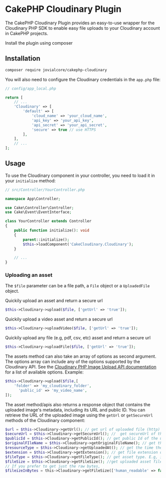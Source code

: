 # CakePHP Cloudinary Plugin

The CakePHP Cloudinary Plugin provides an easy-to-use wrapper for the Cloudinary PHP SDK to enable easy file uploads to your Cloudinary account in CakePHP projects.

Install the plugin using composer
## Installation


```bash
composer require jovialcore/cakephp-cloudinary
```

You will also need to configure the Cloudinary credentials in the `app.php` file:

```php
// config/app_local.php

return [
    // ...
    'Cloudinary' => [
        'default' => [
            'cloud_name' => 'your_cloud_name',
            'api_key' => 'your_api_key',
            'api_secret' => 'your_api_secret',
            'secure' => true // use HTTPS
        ],
    ],
    // ...
];
```

## Usage

To use the Cloudinary component in your controller, you need to load it in your `initialize` method:

```php
// src/Controller/YourController.php

namespace App\Controller;

use Cake\Controller\Controller;
use Cake\Event\EventInterface;

class YourController extends Controller
{
    public function initialize(): void
    {
        parent::initialize();
        $this->loadComponent('CakeCloudinary.Cloudinary');
    }

    // ...
}
```

### Uploading an asset

The `$file` parameter can be a file path, a `File` object or a `UploadedFile` object.

Quickily upload an asset and return a secure url 
```php
$this->Cloudinary->upload($file, ['getUrl' => 'true']);
```

Quickily upload a video asset and return a secure url 
```php
$this->Cloudinary->uploadVideo($file, ['getUrl' => 'true']);
```

Quickily upload any file (e.g, pdf, csv, etc) asset and return a secure url 
```php
$this->Cloudinary->uploadFile($file, ['getUrl' => 'true']);
```
The assets method can also take an array of options as second argument. The options array can include any of the options supported by the Cloudinary API. See the [Cloudinary PHP Image Upload API documentation](https://cloudinary.com/documentation/php_image_and_video_upload#server_side_upload) for a list of available options.
Example: 
```php
$this->Cloudinary->upload($file,[
    'folder' => 'my_cloudinary_folder',
      'public_id' => 'my_video_name',
]);
```
The asset method/apis also returns a response object that contains the uploaded image's metadata, including its URL and public ID. You can retrieve the URL of the uploaded image using the `getUrl` or `getSecureUrl` methods of the Cloudinary component:

```php
$url = $this->Cloudinary->getUrl(); // get url of uploaded file (http)
$secureUrl = $this->Cloudinary->getSecureUrl(); //  get secureUrl of the uploaded asst
$publicId = $this->Cloudinary->getPublicId(); // get public Id of the uploaded asset
$originalFIleName = $this->Cloudinary->getOriginalFileName(); // get the asset name before it was uploaded to cloudinary
$resourceType = $this->Cloudinary->getUploadedAt(); // get the time the asset as uploaded
$extension = $this->Cloudinary->getExtension(); // get file extension of the uploaded asset e.g jpg, .pdf, .png, etc
$fileType = $this->Cloudinary->getFileType(); // get asset type. E.g, image, video, etc. 
$fileSize = $this->Cloudinary->getFileSize(); //get uploaded asset file's size by defaults, it returns a human readable file size like 20MB, 20kb, etc.
// If you prefer to get just the raw bytes, 
$fileizeInBytes = this->Cloudinary->getFileSize(['human_readable' => false]);
```
